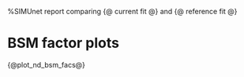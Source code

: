 %SIMUnet report comparing {@ current fit @} and {@ reference fit @}

# BSM factor plots

{@plot_nd_bsm_facs@}
